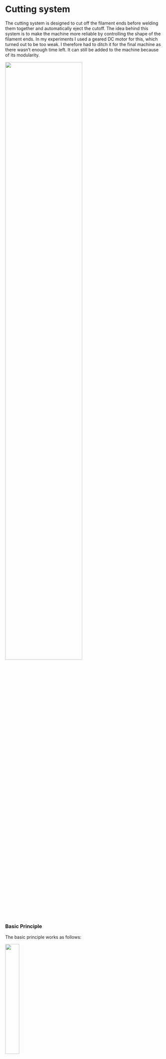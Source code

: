 # Cutting system


The cutting system is designed to cut off the filament ends before welding them together and automatically eject the cutoff. The idea behind this system is to make the machine more reliable by controlling the shape of the filament ends. In my experiments I used a geared DC motor for this, which turned out to be too weak. I therefore had to ditch it for the final machine as there wasn’t enough time left. It can still be added to the machine because of its modularity.

<img src="https://github.com/Pierro55/REuse-Automatic-Filament-Welding-Machine/blob/main/Cutting%20Sytsem/Images/Bill%20of%20materials.PNG" width=70% height=70%>


### Basic Principle
The basic principle works as follows:

<img src="https://github.com/Pierro55/REuse-Automatic-Filament-Welding-Machine/blob/main/Cutting%20Sytsem/Images/Cutting%20system%20basic%20principle.png" width=30% height=30%>

The purple gear is connected to the motor. This gear moves the left brown arm through a rag pinion mechanism down and the right one up (and vice versa if the motor rotates the other direction). Both arms have a wedge (wig in Dutch) mounted in the middle. As the arms move closer to each other the wedge cuts off filament which sits in the hole between the two arms.
The automatic ejection happens on the outside of the cutting system. As the motor moves the mechanism, a second mechanism, which is directly coupled with the motor shaft, moves two outputs. One is for the cutoff and the second one is for the to be welded filament. 

<img src="https://github.com/Pierro55/REuse-Automatic-Filament-Welding-Machine/blob/main/Cutting%20Sytsem/Images/Cutting%20automation%20principle.png" width=70% height=70%>


Some rl photos

<img src="https://github.com/Pierro55/REuse-Automatic-Filament-Welding-Machine/blob/main/Cutting%20Sytsem/Images/IMG_20200524_174547.jpg" width=40% height=40%>
<img src="https://github.com/Pierro55/REuse-Automatic-Filament-Welding-Machine/blob/main/Cutting%20Sytsem/Images/IMG_20200526_140141.jpg" width=40% height=40%>
